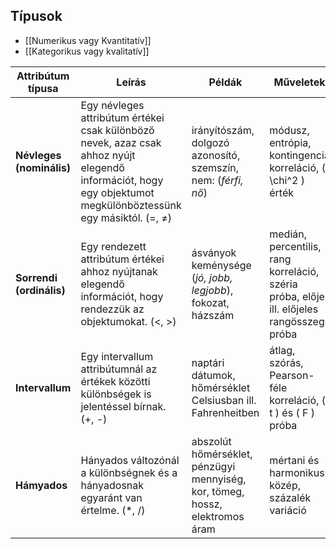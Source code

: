 ## Típusok
-  [[Numerikus vagy Kvantitatív]]
-  [[Kategorikus vagy kvalitatív]]

| **Attribútum típusa** | **Leírás** | **Példák** | **Műveletek** |
|----------------------|-----------|---------|------------|
| **Névleges (nominális)** | Egy névleges attribútum értékei csak különböző nevek, azaz csak ahhoz nyújt elegendő információt, hogy egy objektumot megkülönböztessünk egy másiktól. (=, ≠) | irányítószám, dolgozó azonosító, szemszín, nem: (*férfi, nő*) | módusz, entrópia, kontingencia korreláció, \( \chi^2 \) érték |
| **Sorrendi (ordinális)** | Egy rendezett attribútum értékei ahhoz nyújtanak elegendő információt, hogy rendezzük az objektumokat. (<, >) | ásványok keménysége (*jó, jobb, legjobb*), fokozat, házszám | medián, percentilis, rang korreláció, széria próba, előjel ill. előjeles rangösszeg próba |
| **Intervallum** | Egy intervallum attribútumnál az értékek közötti különbségek is jelentéssel bírnak. (+, -) | naptári dátumok, hőmérséklet Celsiusban ill. Fahrenheitben | átlag, szórás, Pearson-féle korreláció, \( t \) és \( F \) próba |
| **Hámyados** | Hányados változónál a különbségnek és a hányadosnak egyaránt van értelme. (*, /) | abszolút hőmérséklet, pénzügyi mennyiség, kor, tömeg, hossz, elektromos áram | mértani és harmonikus közép, százalék variáció |
